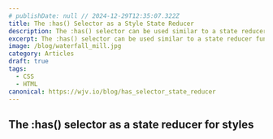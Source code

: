 ```yaml
---
# publishDate: null // 2024-12-29T12:35:07.322Z
title: The :has() Selector as a Style State Reducer
description: The :has() selector can be used similar to a state reducer function in javascript, but for css styles
excerpt: The :has() selector can be used similar to a state reducer function in javascript, but for css styles
image: /blog/waterfall_mill.jpg
category: Articles
draft: true
tags:
  - CSS
  - HTML
canonical: https://wjv.io/blog/has_selector_state_reducer
---
```



## The :has() selector as a state reducer for styles
